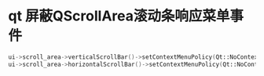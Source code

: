 # qt 屏蔽QScrollArea滚动条响应菜单事件

```cpp
ui->scroll_area->verticalScrollBar()->setContextMenuPolicy(Qt::NoContextMenu);
ui->scroll_area->horizontalScrollBar()->setContextMenuPolicy(Qt::NoContextMenu);
```
